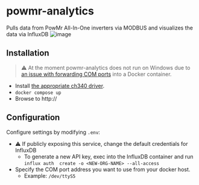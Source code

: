 # powmr-analytics
Pulls data from PowMr All-In-One inverters via MODBUS and visualizes the data via InfluxDB
![image](https://github.com/crocokyle/powmr-analytics/assets/11140843/e86a8dfe-16fc-4057-8066-949280cebeb0)

## Installation
> ⚠️ At the moment powmr-analytics does not run on Windows due to 
> [an issue with forwarding COM ports](https://github.com/docker/for-win/issues/1018)
> into a Docker container.

- Install [the appropriate ch340 driver](driver/ch340_drivers).
- `docker compose up`
- Browse to http://<your-docker-host-ip>


## Configuration

Configure settings by modifying `.env`:
- ⚠️ If publicly exposing this service, change the default credentials for InfluxDB
  - To generate a new API key, exec into the InfluxDB container and run `influx auth 
    create -o <NEW-ORG-NAME> --all-access`
- Specify the COM port address you want to use from your docker host.
  - Example: `/dev/ttyS5`